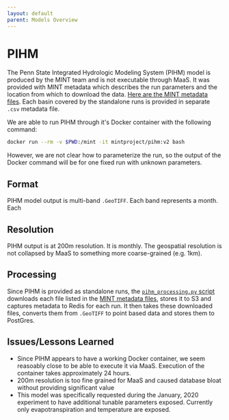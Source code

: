 ```yaml
---
layout: default
parent: Models Overview
---
```


# PIHM

The Penn State Integrated Hydrologic Modeling System (PIHM) model is produced by the MINT team and is not executable through MaaS. It was provided with MINT metadata which describes the run parameters and the location from which to download the data. [Here are the MINT metadata files](https://github.com/WorldModelers/ModelService/tree/master/PIHM-Integration/PIHM-Meta-Files). Each basin covered by the standalone runs is provided in separate `.csv` metadata file.

We are able to run PIHM through it's Docker container with the following command:

```bash
docker run --rm -v $PWD:/mint -it mintproject/pihm:v2 bash
```

However, we are not clear how to parameterize the run, so the output of the Docker command will be for one fixed run with unknown parameters.

## Format

PIHM model output is multi-band `.GeoTIFF`. Each band represents a month. Each

## Resolution

PIHM output is at 200m resolution. It is monthly. The geospatial resolution is not collapsed by MaaS to something more coarse-grained (e.g. 1km).

## Processing

Since PIHM is provided as standalone runs, the [`pihm_processing.py` script](https://github.com/WorldModelers/ModelService/blob/master/PIHM-Integration/pihm_processing.py) downloads each file listed in the [MINT metadata files](https://github.com/WorldModelers/ModelService/tree/master/PIHM-Integration/PIHM-Meta-Files), stores it to S3 and captures metadata to Redis for each run. It then takes these downloaded files, converts them from `.GeoTIFF` to point based data and stores them to PostGres. 

## Issues/Lessons Learned

- Since PIHM appears to have a working Docker container, we seem reasoably close to be able to execute it via MaaS. Execution of the container takes approximately 24 hours.
- 200m resolution is too fine grained for MaaS and caused database bloat without providing significant value
- This model was specifically requested during the January, 2020 experiment to have additional tunable parameters exposed. Currently only evapotranspiration and temperature are exposed.
